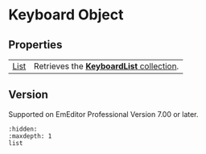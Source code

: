 # Keyboard Object

## Properties

|     |     |
| --- | --- |
| [List](list) | Retrieves the [**KeyboardList** collection](../keyboard_list/index). |

## Version

Supported on EmEditor Professional Version 7.00 or later.


```{toctree}
:hidden:
:maxdepth: 1
list
```
